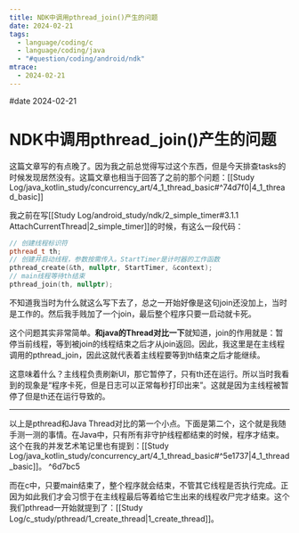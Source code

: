 ```yaml
---
title: NDK中调用pthread_join()产生的问题
date: 2024-02-21
tags:
  - language/coding/c
  - language/coding/java
  - "#question/coding/android/ndk"
mtrace:
  - 2024-02-21
---
```


#date 2024-02-21

# NDK中调用pthread_join()产生的问题

这篇文章写的有点晚了。因为我之前总觉得写过这个东西，但是今天排查tasks的时候发现居然没有。这篇文章也相当于回答了之前的那个问题：[[Study Log/java_kotlin_study/concurrency_art/4_1_thread_basic#^74d7f0|4_1_thread_basic]]

我之前在写[[Study Log/android_study/ndk/2_simple_timer#3.1.1 AttachCurrentThread|2_simple_timer]]的时候，有这么一段代码：

```cpp
// 创建线程标识符
pthread_t th;
// 创建并启动线程，参数按需传入。StartTimer是计时器的工作函数
pthread_create(&th, nullptr, StartTimer, &context);  
// main线程等待th结束
pthread_join(th, nullptr);
```

不知道我当时为什么就这么写下去了，总之一开始好像是这句join还没加上，当时是工作的。然后我手贱加了一个join，最后整个程序只要一启动就卡死。

这个问题其实非常简单。**和java的Thread对比一下**就知道，join的作用就是：暂停当前线程，等到被join的线程结束之后才从join返回。因此，我这里是在主线程调用的pthread\_join，因此这就代表着主线程要等到th结束之后才能继续。

这意味着什么？主线程负责刷新UI，那它暂停了，只有th还在运行。所以当时我看到的现象是“程序卡死，但是日志可以正常每秒打印出来”。这就是因为主线程被暂停了但是th还在运行导致的。

---

以上是pthread和Java Thread对比的第一个小点。下面是第二个，这个就是我随手测一测的事情。在Java中，只有所有非守护线程都结束的时候，程序才结束。这个在我的并发艺术笔记里也有提到：[[Study Log/java_kotlin_study/concurrency_art/4_1_thread_basic#^5e1737|4_1_thread_basic]]。 ^6d7bc5

而在c中，只要main结束了，整个程序就会结束，不管其它线程是否执行完成。正因为如此我们才会习惯于在主线程最后等着给它生出来的线程收尸完才结束。这个我们pthread一开始就提到了：[[Study Log/c_study/pthread/1_create_thread|1_create_thread]]。